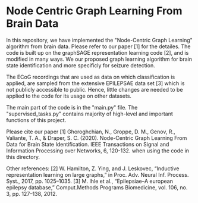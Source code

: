 # Node Centric Graph Learning From Brain Data 
In this repository, we have implemented the "Node-Centric Graph Learning" algorithm from brain data. Please refer to our paper [1] for the detailes. The code is built up on the graphSAGE representation learning code [2], and is modified in many ways. We our proposed graph learning algorithm for brain state identification and more specificly for seizure detection. 

The ECoG recordings that are used as data on which classification is applied, are sampled from the extensive EPILEPSAE data set [3] which is not publicly accessible to public. Hence, little changes are needed to be applied to the code for its usage on other datasets.

The main part of the code is in the "main.py" file. The "supervised_tasks.py" contains majority of high-level and important functions of this project.

Please cite our paper 
    [1] Ghoroghchian, N., Groppe, D. M., Genov, R., Valiante, T. A., & Draper, S. C. (2020). Node-Centric Graph Learning From Data for Brain State Identification. 
    IEEE Transactions on Signal and Information Processing over Networks, 6, 120-132.
when using the code in this directory.

Other references:
[2] W. Hamilton, Z. Ying, and J. Leskovec, “Inductive representation learning on large graphs,” in Proc. Adv. Neural Inf. Process. Syst., 2017, pp. 1025–1035.
[3] M. Ihle et al., “Epilepsiae–A european epilepsy database,” Comput.Methods Programs Biomedicine, vol. 106, no. 3, pp. 127–138, 2012.

